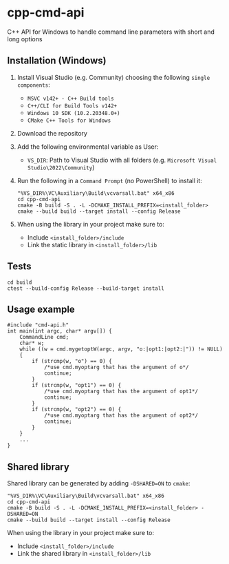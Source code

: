 # cpp-cmd-api
C++ API for Windows to handle command line parameters with short and long options

## Installation (Windows)
1. Install Visual Studio (e.g. Community) choosing the following `single components`:
    - `MSVC v142+ - C++ Build tools`
    - `C++/CLI for Build Tools v142+`
    - `Windows 10 SDK (10.2.20348.0+)`
    - `CMake C++ Tools for Windows`

2. Download the repository

3. Add the following environmental variable as User:
    - `VS_DIR`: Path to Visual Studio with all folders (e.g. `Microsoft Visual Studio\2022\Community`)

4. Run the following in a `Command Prompt` (no PowerShell) to install it:
    ```
    "%VS_DIR%\VC\Auxiliary\Build\vcvarsall.bat" x64_x86
    cd cpp-cmd-api
    cmake -B build -S . -L -DCMAKE_INSTALL_PREFIX=<install_folder>
    cmake --build build --target install --config Release
    ```
5. When using the library in your project make sure to:
    - Include `<install_folder>/include`
    - Link the static library in `<install_folder>/lib`

## Tests
```
cd build
ctest --build-config Release --build-target install
```

## Usage example
```
#include "cmd-api.h"
int main(int argc, char* argv[]) {
    CommandLine cmd;
    char* w;
    while ((w = cmd.mygetoptW(argc, argv, "o:|opt1:|opt2:|")) != NULL)
    {
        if (strcmp(w, "o") == 0) {
            /*use cmd.myoptarg that has the argument of o*/
            continue;
        }
        if (strcmp(w, "opt1") == 0) {
            /*use cmd.myoptarg that has the argument of opt1*/
            continue;
        }
        if (strcmp(w, "opt2") == 0) {
            /*use cmd.myoptarg that has the argument of opt2*/
            continue;
        }
    }
    ...
}
```

## Shared library
Shared library can be generated by adding `-DSHARED=ON` to `cmake`:
```
"%VS_DIR%\VC\Auxiliary\Build\vcvarsall.bat" x64_x86
cd cpp-cmd-api
cmake -B build -S . -L -DCMAKE_INSTALL_PREFIX=<install_folder> -DSHARED=ON
cmake --build build --target install --config Release
```
When using the library in your project make sure to:
- Include `<install_folder>/include`
- Link the shared library in `<install_folder>/lib`

